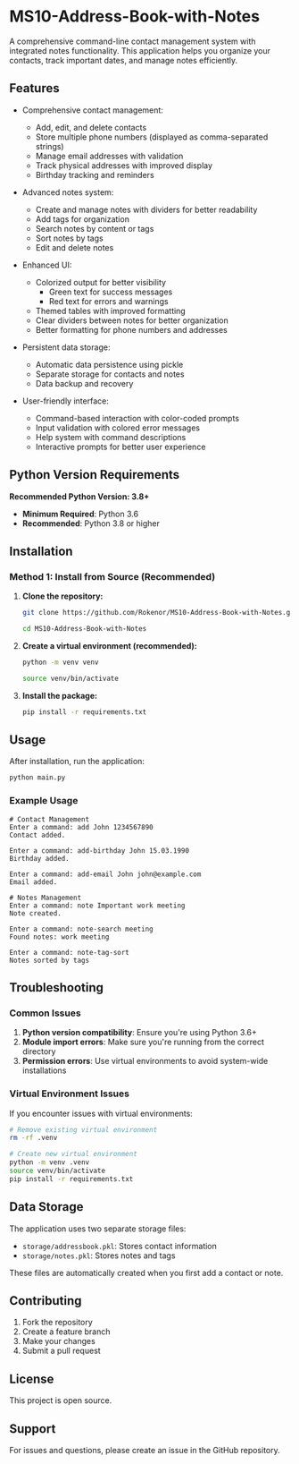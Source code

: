 # MS10-Address-Book-with-Notes

A comprehensive command-line contact management system with integrated notes functionality. This application helps you organize your contacts, track important dates, and manage notes efficiently.

## Features

- Comprehensive contact management:
  - Add, edit, and delete contacts
  - Store multiple phone numbers (displayed as comma-separated strings)
  - Manage email addresses with validation
  - Track physical addresses with improved display
  - Birthday tracking and reminders

- Advanced notes system:
  - Create and manage notes with dividers for better readability
  - Add tags for organization
  - Search notes by content or tags
  - Sort notes by tags
  - Edit and delete notes

- Enhanced UI:
  - Colorized output for better visibility
    - Green text for success messages
    - Red text for errors and warnings
  - Themed tables with improved formatting
  - Clear dividers between notes for better organization
  - Better formatting for phone numbers and addresses

- Persistent data storage:
  - Automatic data persistence using pickle
  - Separate storage for contacts and notes
  - Data backup and recovery

- User-friendly interface:
  - Command-based interaction with color-coded prompts
  - Input validation with colored error messages
  - Help system with command descriptions
  - Interactive prompts for better user experience

## Python Version Requirements

**Recommended Python Version: 3.8+**

- **Minimum Required**: Python 3.6
- **Recommended**: Python 3.8 or higher

## Installation

### Method 1: Install from Source (Recommended)

1. **Clone the repository:**
   ```bash
   git clone https://github.com/Rokenor/MS10-Address-Book-with-Notes.git
   ```
   ```bash
   cd MS10-Address-Book-with-Notes
   ```

2. **Create a virtual environment (recommended):**
   ```bash
   python -m venv venv
   ```
   ```bash
   source venv/bin/activate
   

3. **Install the package:**
   ```bash
   pip install -r requirements.txt
   ```

## Usage

After installation, run the application:

```bash
python main.py
```

### Example Usage

```
# Contact Management
Enter a command: add John 1234567890
Contact added.

Enter a command: add-birthday John 15.03.1990
Birthday added.

Enter a command: add-email John john@example.com
Email added.

# Notes Management
Enter a command: note Important work meeting
Note created.

Enter a command: note-search meeting
Found notes: work meeting

Enter a command: note-tag-sort
Notes sorted by tags
```

## Troubleshooting

### Common Issues

1. **Python version compatibility**: Ensure you're using Python 3.6+
2. **Module import errors**: Make sure you're running from the correct directory
3. **Permission errors**: Use virtual environments to avoid system-wide installations

### Virtual Environment Issues

If you encounter issues with virtual environments:

```bash
# Remove existing virtual environment
rm -rf .venv

# Create new virtual environment
python -m venv .venv
source venv/bin/activate
pip install -r requirements.txt
```

## Data Storage

The application uses two separate storage files:

- `storage/addressbook.pkl`: Stores contact information
- `storage/notes.pkl`: Stores notes and tags

These files are automatically created when you first add a contact or note.

## Contributing

1. Fork the repository
2. Create a feature branch
3. Make your changes
4. Submit a pull request

## License

This project is open source.
## Support

For issues and questions, please create an issue in the GitHub repository.

